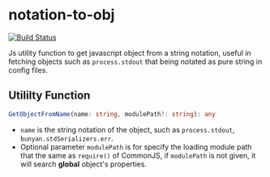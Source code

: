 # notation-to-obj

[![Build Status](https://travis-ci.org/windperson/notation-to-obj.svg?branch=master)](https://travis-ci.org/windperson/notation-to-obj)

Js utility function to get javascript object from a string notation,
useful in fetching objects  such as `process.stdout` that being notated as pure string in config files.

Utililty Function
---
```TypeScript
GetObjectFromName(name: string, modulePath?: string): any
```
* `name` is the string notation of the object, such as `process.stdout`, `bunyan.stdSerializers.err`.
* Optional parameter `modulePath` is for specify the loading module path that the same as `require()` of CommonJS, if `modulePath` is not given, it will search **global** object's properties.